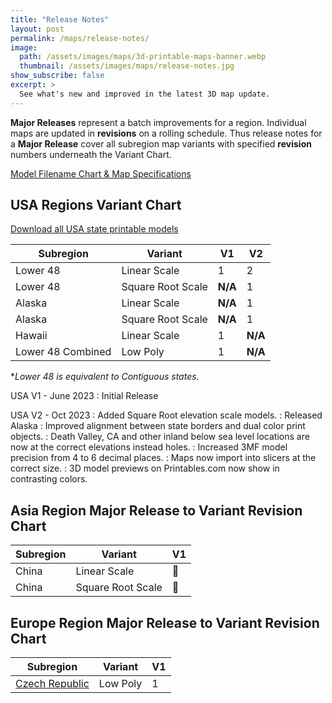 ```yaml
---
title: "Release Notes"
layout: post
permalink: /maps/release-notes/
image: 
  path: /assets/images/maps/3d-printable-maps-banner.webp
  thumbnail: /assets/images/maps/release-notes.jpg
show_subscribe: false
excerpt: >
  See what's new and improved in the latest 3D map update.
---
```


**Major Releases** represent a batch improvements for a region. Individual maps are updated in **revisions** on a rolling schedule. Thus release notes for a **Major Release** cover all subregion map variants with specified **revision** numbers underneath the Variant Chart.

[Model Filename Chart & Map Specifications](https://ansonliu.com/maps/specifications/)

## USA Regions Variant Chart

[Download all USA state printable models](https://www.printables.com/@ansonl/collections/714909)

| Subregion | Variant | V1 | V2 |
| --- | --- | --- | --- |
| Lower 48 | Linear Scale | 1 | 2 |
| Lower 48 | Square Root Scale | __N/A__ | 1 |
| Alaska | Linear Scale | __N/A__ | 1 |
| Alaska | Square Root Scale | __N/A__ | 1 |
| Hawaii | Linear Scale | 1 | __N/A__ |
| Lower 48 Combined | Low Poly | 1 | __N/A__ |

**Lower 48 is equivalent to Contiguous states.*

USA V1 - June 2023
: Initial Release

USA V2 - Oct 2023
: Added Square Root elevation scale models.
: Released Alaska
: Improved alignment between state borders and dual color print objects.
: Death Valley, CA and other inland below sea level locations are now at the correct elevations instead holes.
: Increased 3MF model precision from 4 to 6 decimal places.
: Maps now import into slicers at the correct size.
: 3D model previews on Printables.com now show in contrasting colors.

## Asia Region Major Release to Variant Revision Chart

| Subregion | Variant | V1 |
| --- | --- | --- |
| China | Linear Scale | 🚧 |
| China | Square Root Scale | 🚧 |

## Europe Region Major Release to Variant Revision Chart

| Subregion | Variant | V1 |
| --- | --- | --- |
| [Czech Republic](https://www.printables.com/model/552399-low-poly-czech-republic-ceska-republika-cz) | Low Poly | 1 |
